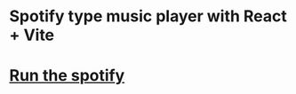 # Spotify type music player with React + Vite

# [Run the spotify](https://spotify-react-clone-nine.vercel.app/) 
